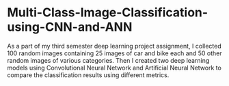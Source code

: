 # Multi-Class-Image-Classification-using-CNN-and-ANN
As a part of my third semester deep learning project assignment, I collected 100 random images containing 25 images of car and bike each and 50 other random images of various categories. Then I created two deep learning models using Convolutional Neural Network and Artificial Neural Network to compare the classification results using different metrics.
